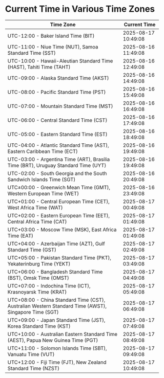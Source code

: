 # Current Time in Various Time Zones

| Time Zone | Current Time |
|-----------|--------------|
| UTC-12:00 - Baker Island Time (BIT) | 2025-08-17 10:49:08 |
| UTC-11:00 - Niue Time (NUT), Samoa Standard Time (SST) | 2025-08-16 11:49:08 |
| UTC-10:00 - Hawaii-Aleutian Standard Time (HAST), Tahiti Time (TAHT) | 2025-08-16 12:49:08 |
| UTC-09:00 - Alaska Standard Time (AKST) | 2025-08-16 14:49:08 |
| UTC-08:00 - Pacific Standard Time (PST) | 2025-08-16 15:49:08 |
| UTC-07:00 - Mountain Standard Time (MST) | 2025-08-16 16:49:08 |
| UTC-06:00 - Central Standard Time (CST) | 2025-08-16 17:49:08 |
| UTC-05:00 - Eastern Standard Time (EST) | 2025-08-16 18:49:08 |
| UTC-04:00 - Atlantic Standard Time (AST), Eastern Caribbean Time (ECT) | 2025-08-16 19:49:08 |
| UTC-03:00 - Argentina Time (ART), Brasília Time (BRT), Uruguay Standard Time (UYT) | 2025-08-16 19:49:08 |
| UTC-02:00 - South Georgia and the South Sandwich Islands Time (SGT) | 2025-08-16 20:49:08 |
| UTC±00:00 - Greenwich Mean Time (GMT), Western European Time (WET) | 2025-08-16 23:49:08 |
| UTC+01:00 - Central European Time (CET), West Africa Time (WAT) | 2025-08-17 00:49:08 |
| UTC+02:00 - Eastern European Time (EET), Central Africa Time (CAT) | 2025-08-17 01:49:08 |
| UTC+03:00 - Moscow Time (MSK), East Africa Time (EAT) | 2025-08-17 01:49:08 |
| UTC+04:00 - Azerbaijan Time (AZT), Gulf Standard Time (GST) | 2025-08-17 02:49:08 |
| UTC+05:00 - Pakistan Standard Time (PKT), Yekaterinburg Time (YEKT) | 2025-08-17 03:49:08 |
| UTC+06:00 - Bangladesh Standard Time (BST), Omsk Time (OMST) | 2025-08-17 04:49:08 |
| UTC+07:00 - Indochina Time (ICT), Krasnoyarsk Time (KRAT) | 2025-08-17 05:49:08 |
| UTC+08:00 - China Standard Time (CST), Australian Western Standard Time (AWST), Singapore Time (SGT) | 2025-08-17 06:49:08 |
| UTC+09:00 - Japan Standard Time (JST), Korea Standard Time (KST) | 2025-08-17 07:49:08 |
| UTC+10:00 - Australian Eastern Standard Time (AEST), Papua New Guinea Time (PGT) | 2025-08-17 08:49:08 |
| UTC+11:00 - Solomon Islands Time (SBT), Vanuatu Time (VUT) | 2025-08-17 09:49:08 |
| UTC+12:00 - Fiji Time (FJT), New Zealand Standard Time (NZST) | 2025-08-17 10:49:08 |
